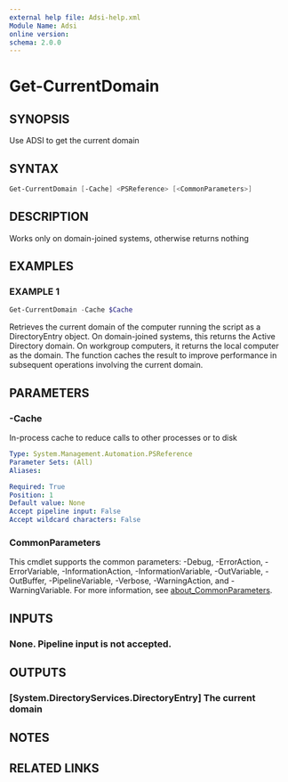 ```yaml
---
external help file: Adsi-help.xml
Module Name: Adsi
online version:
schema: 2.0.0
---
```


# Get-CurrentDomain

## SYNOPSIS
Use ADSI to get the current domain

## SYNTAX

```powershell
Get-CurrentDomain [-Cache] <PSReference> [<CommonParameters>]
```

## DESCRIPTION
Works only on domain-joined systems, otherwise returns nothing

## EXAMPLES

### EXAMPLE 1
```powershell
Get-CurrentDomain -Cache $Cache
```

Retrieves the current domain of the computer running the script as a DirectoryEntry object.
On domain-joined systems, this returns the Active Directory domain.
On workgroup computers,
it returns the local computer as the domain.
The function caches the result to improve
performance in subsequent operations involving the current domain.

## PARAMETERS

### -Cache
In-process cache to reduce calls to other processes or to disk

```yaml
Type: System.Management.Automation.PSReference
Parameter Sets: (All)
Aliases:

Required: True
Position: 1
Default value: None
Accept pipeline input: False
Accept wildcard characters: False
```

### CommonParameters
This cmdlet supports the common parameters: -Debug, -ErrorAction, -ErrorVariable, -InformationAction, -InformationVariable, -OutVariable, -OutBuffer, -PipelineVariable, -Verbose, -WarningAction, and -WarningVariable. For more information, see [about_CommonParameters](http://go.microsoft.com/fwlink/?LinkID=113216).

## INPUTS

### None. Pipeline input is not accepted.
## OUTPUTS

### [System.DirectoryServices.DirectoryEntry] The current domain
## NOTES

## RELATED LINKS

